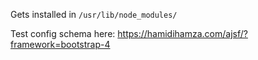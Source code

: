 
Gets installed in
`/usr/lib/node_modules/`

Test config schema here:
https://hamidihamza.com/ajsf/?framework=bootstrap-4